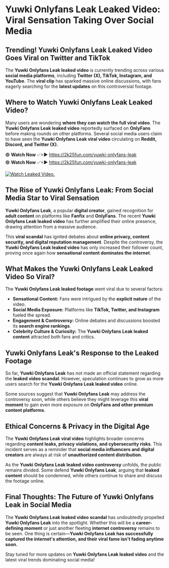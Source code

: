 # Yuwki Onlyfans Leak Leaked Video: Viral Sensation Taking Over Social Media

## **Trending! Yuwki Onlyfans Leak Leaked Video Goes Viral on Twitter and TikTok**
The **Yuwki Onlyfans Leak leaked video** is currently trending across various **social media platforms**, including **Twitter (X), TikTok, Instagram, and YouTube**. The **viral clip** has sparked massive online discussions, with fans eagerly searching for the **latest updates** on this controversial footage.

## **Where to Watch Yuwki Onlyfans Leak Leaked Video?**
Many users are wondering **where they can watch the full viral video**. The **Yuwki Onlyfans Leak leaked video** reportedly surfaced on **OnlyFans** before making rounds on other platforms. Several social media users claim to have seen the **Yuwki Onlyfans Leak viral video** circulating on **Reddit, Discord, and Twitter (X).**

🟢 **Watch Now** ✅=► https://2k25fun.com/yuwki-onlyfans-leak  
🟢 **Watch Now** ✅=► https://2k25fun.com/yuwki-onlyfans-leak  

[![Watch Leaked Video.](https://miro.medium.com/v2/resize:fit:828/format:webp/1*cilzJN44JGOrTw9NJCrNHA.gif "Watch Leaked Video")](https://2k25fun.com/yuwki-onlyfans-leak)

## **The Rise of Yuwki Onlyfans Leak: From Social Media Star to Viral Sensation**
**Yuwki Onlyfans Leak**, a popular **digital creator**, gained recognition for **adult content** on platforms like **Fanfix** and **OnlyFans**. The recent **Yuwki Onlyfans Leak leaked video** has further amplified their online presence, drawing attention from a massive audience.

This **viral scandal** has ignited debates about **online privacy, content security, and digital reputation management**. Despite the controversy, the **Yuwki Onlyfans Leak leaked video** has only increased their follower count, proving once again how **sensational content dominates the internet**.

## **What Makes the Yuwki Onlyfans Leak Leaked Video So Viral?**
The **Yuwki Onlyfans Leak leaked footage** went viral due to several factors:
- **Sensational Content:** Fans were intrigued by the **explicit nature** of the video.
- **Social Media Exposure:** Platforms like **TikTok, Twitter, and Instagram** fueled the spread.
- **Engagement & Controversy:** Online debates and discussions boosted its **search engine rankings**.
- **Celebrity Culture & Curiosity:** The **Yuwki Onlyfans Leak leaked content** attracted both fans and critics.

## **Yuwki Onlyfans Leak's Response to the Leaked Footage**
So far, **Yuwki Onlyfans Leak** has not made an official statement regarding the **leaked video scandal**. However, speculation continues to grow as more users search for the **Yuwki Onlyfans Leak leaked video** online.

Some sources suggest that **Yuwki Onlyfans Leak** may address the controversy soon, while others believe they might leverage this **viral moment** to gain even more exposure on **OnlyFans and other premium content platforms**.

## **Ethical Concerns & Privacy in the Digital Age**
The **Yuwki Onlyfans Leak viral video** highlights broader concerns regarding **content leaks, privacy violations, and cybersecurity risks**. This incident serves as a reminder that **social media influencers and digital creators** are always at risk of **unauthorized content distribution**.

As the **Yuwki Onlyfans Leak leaked video controversy** unfolds, the public remains divided. Some defend **Yuwki Onlyfans Leak**, arguing that **leaked content** should be condemned, while others continue to share and discuss the footage online.

## **Final Thoughts: The Future of Yuwki Onlyfans Leak in Social Media**
The **Yuwki Onlyfans Leak leaked video scandal** has undoubtedly propelled **Yuwki Onlyfans Leak** into the spotlight. Whether this will be a **career-defining moment** or just another fleeting **internet controversy** remains to be seen. One thing is certain—**Yuwki Onlyfans Leak has successfully captured the internet's attention, and their viral fame isn't fading anytime soon.**

Stay tuned for more updates on **Yuwki Onlyfans Leak leaked video** and the latest viral trends dominating social media!